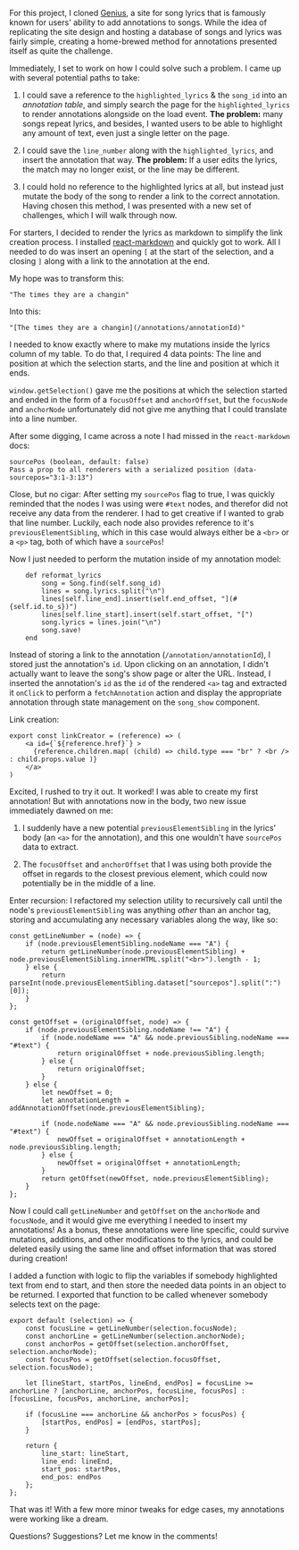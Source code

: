 For this project, I cloned [Genius](https://genius.com/), a site for song lyrics that is famously known for users' ability to add annotations to songs.  While the idea of replicating the site design and hosting a database of songs and lyrics was fairly simple, creating a home-brewed method for annotations presented itself as quite the challenge.

Immediately, I set to work on how I could solve such a problem.  I came up with several potential paths to take:  

1) I could save a reference to the `highlighted_lyrics` & the `song_id` into an *annotation table*, and simply search the page for the `highlighted_lyrics` to render annotations alongside on the load event.  **The problem:** many songs repeat lyrics, and besides, I wanted users to be able to highlight any amount of text, even just a single letter on the page.

2) I could save the `line_number` along with the `highlighted_lyrics`, and insert the annotation that way. **The problem:** If a user edits the lyrics, the match may no longer exist, or the line may be different.

3) I could hold no reference to the highlighted lyrics at all, but instead just mutate the body of the song to render a link to the correct annotation.  Having chosen this method, I was presented with a new set of challenges, which I will walk through now.

For starters, I decided to render the lyrics as markdown to simplify the link creation process.  I installed [react-markdown](https://github.com/remarkjs/react-markdown) and quickly got to work. All I needed to do was insert an opening `[` at the start of the selection, and a closing `]` along with a link to the annotation at the end.

My hope was to transform this:

```
"The times they are a changin"
```

Into this:

```
"[The times they are a changin](/annotations/annotationId)"
```

I needed to know exactly where to make my mutations inside the lyrics column of my table.  To do that, I required 4 data points:  The line and position at which the selection starts, and the line and position at which it ends.

`window.getSelection()` gave me the positions at which the selection started and ended in the form of a `focusOffset` and `anchorOffset`, but the `focusNode` and `anchorNode` unfortunately did not give me anything that I could translate into a line number. 

After some digging, I came across a note I had missed in the `react-markdown` docs: 
```
sourcePos (boolean, default: false)
Pass a prop to all renderers with a serialized position (data-sourcepos="3:1-3:13")
```

Close, but no cigar:  After setting my `sourcePos` flag to true, I was quickly reminded that the nodes I was using were `#text` nodes, and therefor did not receive any data from the renderer.  I had to get creative if I wanted to grab that line number.  Luckily, each node also provides reference to it's `previousElementSibling`, which in this case would always either be a `<br>` or a `<p>` tag, both of which have a `sourcePos`!

Now I just needed to perform the mutation inside of my annotation model:

```
    def reformat_lyrics
        song = Song.find(self.song_id) 
        lines = song.lyrics.split("\n")
        lines[self.line_end].insert(self.end_offset, "](#{self.id.to_s})")
        lines[self.line_start].insert(self.start_offset, "[")
        song.lyrics = lines.join("\n")
        song.save!
    end
```

Instead of storing a link to the annotation (`/annotation/annotationId`), I stored just the annotation's `id`.  Upon clicking on an annotation, I didn't actually want to leave the song's show page or alter the URL.  Instead, I inserted the annotation's `id` as the `id` of the rendered `<a>` tag and extracted it `onClick` to perform a `fetchAnnotation` action and display the appropriate annotation through state management on the `song_show` component.

Link creation:

```
export const linkCreator = (reference) => (
    <a id={`${reference.href}`} > 
      {reference.children.map( (child) => child.type === "br" ? <br /> : child.props.value )}
    </a>
)
```



Excited, I rushed to try it out.  It worked!  I was able to create my first annotation! But with annotations now in the body, two new issue immediately dawned on me:  

1) I suddenly have a new potential `previousElementSibling` in the lyrics' body (an `<a>` for the annotation), and this one wouldn't have `sourcePos` data to extract.

2) The `focusOffset` and `anchorOffset` that I was using both provide the offset in regards to the closest previous element, which could now potentially be in the middle of a line.  

Enter recursion:  I refactored my selection utility to recursively call until the node's `previousElementSibling` was anything *other* than an anchor tag, storing and accumulating any necessary variables along the way, like so: 

```
const getLineNumber = (node) => {
    if (node.previousElementSibling.nodeName === "A") {
        return getLineNumber(node.previousElementSibling) + node.previousElementSibling.innerHTML.split("<br>").length - 1;
    } else {
        return parseInt(node.previousElementSibling.dataset["sourcepos"].split(":")[0]);
    }
};

const getOffset = (originalOffset, node) => {
    if (node.previousElementSibling.nodeName !== "A") {
        if (node.nodeName === "A" && node.previousSibling.nodeName === "#text") {
            return originalOffset + node.previousSibling.length;
        } else {
            return originalOffset;
        }
    } else {
        let newOffset = 0;
        let annotationLength = addAnnotationOffset(node.previousElementSibling);
        
        if (node.nodeName === "A" && node.previousSibling.nodeName === "#text") {
            newOffset = originalOffset + annotationLength + node.previousSibling.length;
        } else {
            newOffset = originalOffset + annotationLength;
        }
        return getOffset(newOffset, node.previousElementSibling);
    }
};
```

Now I could call `getLineNumber` and `getOffset` on the `anchorNode` and `focusNode`, and it would give me everything I needed to insert my annotations!  As a bonus, these annotations were line specific, could survive mutations, additions, and other modifications to the lyrics, and could be deleted easily using the same line and offset information that was stored during creation!

I added a function with logic to flip the variables if somebody highlighted text from end to start, and then store the needed data points in an object to be returned.  I exported that function to be called whenever somebody selects text on the page:

```
export default (selection) => {
    const focusLine = getLineNumber(selection.focusNode);
    const anchorLine = getLineNumber(selection.anchorNode);
    const anchorPos = getOffset(selection.anchorOffset, selection.anchorNode);
    const focusPos = getOffset(selection.focusOffset, selection.focusNode);
    
    let [lineStart, startPos, lineEnd, endPos] = focusLine >= anchorLine ? [anchorLine, anchorPos, focusLine, focusPos] : [focusLine, focusPos, anchorLine, anchorPos];

    if (focusLine === anchorLine && anchorPos > focusPos) {
        [startPos, endPos] = [endPos, startPos];
    }

    return {
        line_start: lineStart,
        line_end: lineEnd,
        start_pos: startPos,
        end_pos: endPos
    };
};
```
That was it!  With a few more minor tweaks for edge cases, my annotations were working like a dream.  

Questions? Suggestions?  Let me know in the comments!
